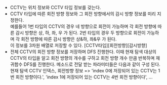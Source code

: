 - CCTV는 위치 정보와 CCTV 타입 정보를 갖는다.
- CCTV 타입에 따른 회전 방향 정보와 그 회전 방향에서의 감시 방향 정보를 미리 지정한다.  
  예를들어 1번 타입의 CCTV의 경우 네 방향으로 회전이 가능하며 각 회전 방향에 따른 감시 방향은 상, 하, 좌, 우 가 된다. 2번 타입의 경우 두 방향으로 회전이 가능하며 각 회전 방향에 따른 감시 방향은 상&하, 좌&우 가 된다.  
  이 정보를 3차원 배열로 저장할 수 있다. \[CCTV타입\]\[회전방향\]\[감시방향\]
- 전체 CCTV의 회전 방향 정보를 저장하며 DFS 진행한다. 이때 현재 탐색 대상의 CCTV의 타입을 알고 회전 방향의 개수를 구하고 회전 방향 개수 만큼 반복하며 재귀함수 DFS를 진행한다. 메소드로 전달 받는 파라미터들은 다음과 같이 구성 된다.  
  현재 탐색 CCTV 인덱스, 회전방향 정보 => 'index 0에 저장되어 있는 CCTV는 1번 회전 방향이다.', 'index 1에 저장되어 있는 CCTV는 4번 회전 방향이다', ...


